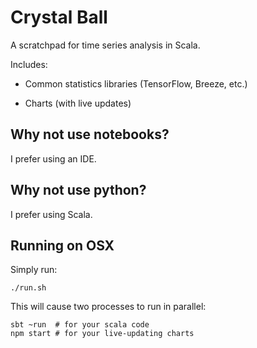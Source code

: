 # Crystal Ball

A scratchpad for time series analysis in Scala.

Includes:

-   Common statistics libraries (TensorFlow, Breeze, etc.)

-   Charts (with live updates)

## Why not use notebooks?

I prefer using an IDE.

## Why not use python?

I prefer using Scala.

## Running on OSX

Simply run:

    ./run.sh

This will cause two processes to run in parallel:

    sbt ~run  # for your scala code
    npm start # for your live-updating charts